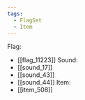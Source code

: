 ```yaml
---
tags:
  - FlagSet
  - Item
---
```

Flag:
- [[flag_11223]]
Sound:
- [[sound_17]]
- [[sound_43]]
- [[sound_44]]
Item:
- [[item_508]]
